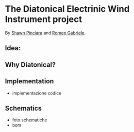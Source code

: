 # The Diatonical Electrinic Wind Instrument project
By [Shawn Pinciara](https://www.instagram.com/shawnpinciara) and [Romeo Gabriele](https://linktr.ee/garaggio).

## Idea:

## Why Diatonical?

## Implementation
- implementazione codice
## Schematics
- foto schematiche
- bom

